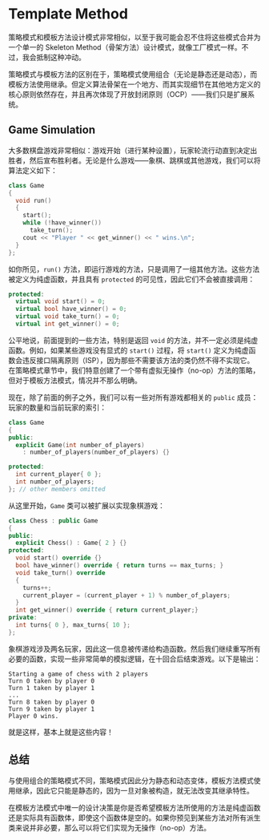 # Template Method

策略模式和模板方法设计模式非常相似，以至于我可能会忍不住将这些模式合并为一个单一的 Skeleton Method（骨架方法）设计模式，就像工厂模式一样。不过，我会抵制这种冲动。

策略模式与模板方法的区别在于，策略模式使用组合（无论是静态还是动态），而模板方法使用继承。但定义算法骨架在一个地方、而其实现细节在其他地方定义的核心原则依然存在，并且再次体现了开放封闭原则（OCP）——我们只是扩展系统。

## Game Simulation

大多数棋盘游戏非常相似：游戏开始（进行某种设置），玩家轮流行动直到决定出胜者，然后宣布胜利者。无论是什么游戏——象棋、跳棋或其他游戏，我们可以将算法定义如下：

```c++
class Game
{
  void run()
  {
    start();
    while (!have_winner())
      take_turn();
    cout << "Player " << get_winner() << " wins.\n";
  }
};
```

如你所见，`run()` 方法，即运行游戏的方法，只是调用了一组其他方法。这些方法被定义为纯虚函数，并且具有 `protected` 的可见性，因此它们不会被直接调用：

```c++
protected:
  virtual void start() = 0;  
  virtual bool have_winner() = 0;
  virtual void take_turn() = 0;
  virtual int get_winner() = 0;
```

公平地说，前面提到的一些方法，特别是返回 `void` 的方法，并不一定必须是纯虚函数。例如，如果某些游戏没有显式的 `start()` 过程，将 `start()` 定义为纯虚函数会违反接口隔离原则（ISP），因为那些不需要该方法的类仍然不得不实现它。在策略模式章节中，我们特意创建了一个带有虚拟无操作（no-op）方法的策略，但对于模板方法模式，情况并不那么明确。

现在，除了前面的例子之外，我们可以有一些对所有游戏都相关的 `public` 成员：玩家的数量和当前玩家的索引：

```c++
class Game
{
public:
  explicit Game(int number_of_players)
    : number_of_players(number_of_players) {}

protected:
  int current_player{ 0 };
  int number_of_players;
}; // other members omitted
```

从这里开始，`Game` 类可以被扩展以实现象棋游戏：

```c++
class Chess : public Game
{
public:
  explicit Chess() : Game{ 2 } {}
protected:
  void start() override {}
  bool have_winner() override { return turns == max_turns; }
  void take_turn() override
  {
    turns++;
    current_player = (current_player + 1) % number_of_players;
  }
  int get_winner() override { return current_player;}
private:
  int turns{ 0 }, max_turns{ 10 };
};
```

象棋游戏涉及两名玩家，因此这一信息被传递给构造函数。然后我们继续重写所有必要的函数，实现一些非常简单的模拟逻辑，在十回合后结束游戏。以下是输出：

```
Starting a game of chess with 2 players
Turn 0 taken by player 0
Turn 1 taken by player 1
...
Turn 8 taken by player 0
Turn 9 taken by player 1
Player 0 wins.
```

就是这样，基本上就是这些内容！

## 总结

与使用组合的策略模式不同，策略模式因此分为静态和动态变体，模板方法模式使用继承，因此它只能是静态的，因为一旦对象被构造，就无法改变其继承特性。

在模板方法模式中唯一的设计决策是你是否希望模板方法所使用的方法是纯虚函数还是实际具有函数体，即使这个函数体是空的。如果你预见到某些方法对所有派生类来说并非必要，那么可以将它们实现为无操作（no-op）方法。
